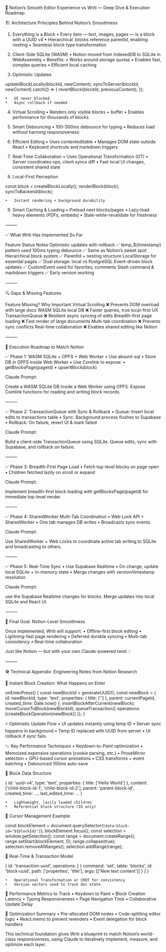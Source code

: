 🧠 Notion’s Smooth Editor Experience vs Writi — Deep Dive & Execution Roadmap

🏗️ Architecture Principles Behind Notion’s Smoothness

1. Everything is a Block
	•	Every item — text, images, pages — is a block with a UUID v4
	•	Hierarchical: blocks reference parentId, enabling nesting
	•	Seamless block type transformation

2. Client-Side SQLite (WASM)
	•	Notion moved from IndexedDB to SQLite in WebAssembly
	•	Benefits:
	•	Works around storage quotas
	•	Enables fast, complex queries
	•	Efficient local caching

3. Optimistic Updates

updateBlockLocally(blockId, newContent);
syncToServer(blockId, newContent).catch(() => {
  revertBlock(blockId, previousContent);
});

	•	UI never blocked
	•	Async rollback if needed

4. Virtual Scrolling
	•	Renders only visible blocks + buffer
	•	Enables performance for thousands of blocks

5. Smart Debouncing
	•	100–300ms debounce for typing
	•	Reduces load without harming responsiveness

6. Efficient Editing
	•	Uses contenteditable
	•	Manages DOM state outside React
	•	Keyboard shortcuts and markdown triggers

7. Real-Time Collaboration
	•	Uses Operational Transformation (OT)
	•	Server coordinates ops, client syncs diff
	•	Fast local UI changes, consistent shared state

8. Local-First Perception

const block = createBlockLocally();
renderBlock(block);
syncToBackend(block);

	•	Instant rendering + background durability

9. Smart Caching & Loading
	•	Preload next blocks/pages
	•	Lazy-load heavy elements (PDFs, embeds)
	•	Stale-while-revalidate for freshness

⸻

✅ What Writi Has Implemented So Far

Feature	Status	Notes
Optimistic updates with rollback	✅	temp_${timestamp} pattern used
100ms typing debounce	✅	Same as Notion’s sweet spot
Hierarchical block system	✅	ParentId + nesting structure
LocalStorage for essential pages	✅	Dual storage: local vs PostgreSQL
Event-driven block updates	✅	CustomEvent used for favorites, comments
Slash command & markdown triggers	✅	Early version working


⸻

🔍 Gaps & Missing Features

Feature	Missing?	Why Important
Virtual Scrolling	❌	Prevents DOM overload with large docs
WASM SQLite local DB	❌	Faster queries, true local-first UX
TransactionQueue	❌	Resilient async syncing of edits
Breadth-first page loading	❌	Fast render of large documents
Multi-tab coordination	❌	Prevents sync conflicts
Real-time collaboration	❌	Enables shared editing like Notion


⸻

🚀 Execution Roadmap to Match Notion

✅ Phase 1: WASM SQLite + OPFS + Web Worker
	•	Use absurd-sql 
	•	Store DB in OPFS inside Web Worker
	•	Use Comlink to expose:
	•	getBlocksPage(pageId)
	•	upsertBlock(block)

Claude Prompt:

Create a WASM SQLite DB inside a Web Worker using OPFS. Expose Comlink functions for reading and writing block records.


⸻

✅ Phase 2: TransactionQueue with Sync & Rollback
	•	Queue: Insert local edits to transactions table
	•	Sync: Background process flushes to Supabase
	•	Rollback: On failure, revert UI & mark failed

Claude Prompt:

Build a client-side TransactionQueue using SQLite. Queue edits, sync with Supabase, and rollback on failure.


⸻

✅ Phase 3: Breadth-First Page Load
	•	Fetch top-level blocks on page open
	•	Children fetched lazily on scroll or expand

Claude Prompt:

Implement breadth-first block loading with getBlocksPage(pageId) for immediate top-level render.


⸻

✅ Phase 4: SharedWorker Multi-Tab Coordination
	•	Web Lock API + SharedWorker
	•	One tab manages DB writes
	•	Broadcasts sync events

Claude Prompt:

Use SharedWorker + Web Locks to coordinate active tab writing to SQLite and broadcasting to others.


⸻

✅ Phase 5: Real-Time Sync
	•	Use Supabase Realtime
	•	On change, update local SQLite + in-memory state
	•	Merge changes with version/timestamp resolution

Claude Prompt:

use the Supabase Realtime changes for blocks. Merge updates into local SQLite and React UI.


⸻

🏁 Final Goal: Notion-Level Smoothness

Once implemented, Writi will support:
	•	Offline-first block editing
	•	Lightning-fast page rendering
	•	Deferred durable syncing
	•	Multi-tab consistency
	•	Real-time collaboration

Just like Notion — but with your own Claude-powered twist 💡

⸻

🛠️ Technical Appendix: Engineering Notes from Notion Research

🧩 Instant Block Creation: What Happens on Enter

onEnterPress() {
  const newBlockId = generateUUID();
  const newBlock = {
    id: newBlockId,
    type: 'text',
    properties: { title: [''] },
    parent: currentPageId,
    created_time: Date.now()
  };
  insertBlockAfterCurrent(newBlock);
  moveCursorToBlock(newBlockId);
  queueTransaction({ operations: [createBlockOperation(newBlock)] });
}

⚡ Optimistic Update Flow
	•	UI updates instantly using temp ID
	•	Server sync happens in background
	•	Temp ID replaced with UUID from server
	•	UI rollback if sync fails

📉 Key Performance Techniques
	•	Keydown-to-Paint optimization
	•	Memoized expensive operations (cookie parsing, etc.)
	•	ProseMirror selection + GPU-based cursor animations
	•	CSS transforms + event batching
	•	Debounced 100ms auto-save

🧱 Block Data Structure

{
  id: 'uuid-v4',
  type: 'text',
  properties: { title: ['Hello World'] },
  content: ['child-block-id-1', 'child-block-id-2'],
  parent: 'parent-block-id',
  created_time: ..., last_edited_time: ...
}

	•	Lightweight, lazily loaded children
	•	Referential block structure (ID only)

🎯 Cursor Management Example

const blockElement = document.querySelector(`[data-block-id="${blockId}"]`);
blockElement.focus();
const selection = window.getSelection();
const range = document.createRange();
range.setStart(blockElement, 0);
range.collapse(true);
selection.removeAllRanges();
selection.addRange(range);

🔄 Real-Time & Transaction Model

{
  id: 'transaction-uuid',
  operations: [
    {
      command: 'set',
      table: 'blocks',
      id: 'block-uuid',
      path: ['properties', 'title'],
      args: [['New text content']]
    }
  ]
}

	•	Operational Transformation or CRDT for consistency
	•	Version vectors used to track doc state

🧠 Performance Metrics to Track
	•	Keydown to Paint
	•	Block Creation Latency
	•	Typing Responsiveness
	•	Page Navigation Time
	•	Collaborative Update Delay

🧪 Optimization Summary
	•	Pre-allocated DOM nodes
	•	Code-splitting editor logic
	•	React.memo to prevent rerenders
	•	Event delegation for block handlers

This technical foundation gives Writi a blueprint to match Notion’s world-class responsiveness, using Claude to iteratively implement, measure, and optimize each layer.
